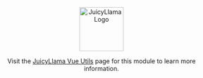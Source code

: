<div align="center">
  <a href="https://juicyllama.com/" target="_blank">
    <img src="https://juicyllama.com/assets/images/icon.png" width="100" alt="JuicyLlama Logo" />
  </a>
  
Visit the [JuicyLlama Vue Utils](https://juicyllama.com/frontend/vue-utils) page for this module to learn more information.
</div>
